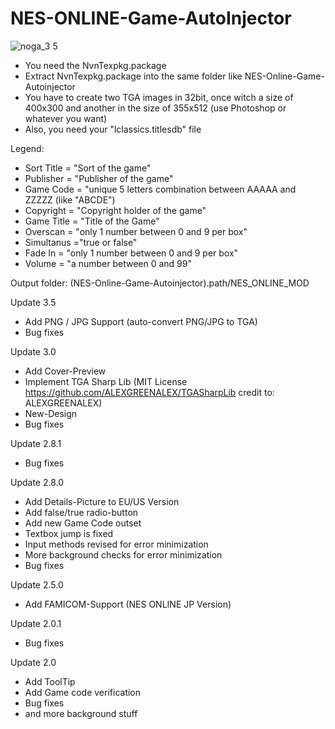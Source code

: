# NES-ONLINE-Game-AutoInjector
![noga_3 5](https://user-images.githubusercontent.com/43298952/46807664-c29b8680-cd6a-11e8-9010-7ec49169087d.png)

- You need the NvnTexpkg.package
- Extract NvnTexpkg.package into the same folder like NES-Online-Game-Autoinjector
- You have to create two TGA images in 32bit, once witch a size of 400x300 and another in the size of 355x512 (use Photoshop or whatever you want)
- Also, you need your "lclassics.titlesdb" file


Legend:

- Sort Title = "Sort of the game"
- Publisher = "Publisher of the game"
- Game Code = "unique 5 letters combination between AAAAA and ZZZZZ (like "ABCDE")
- Copyright = "Copyright holder of the game"
- Game Title = "Title of the Game"
- Overscan = "only 1 number between 0 and 9 per box"
- Simultanus ="true or false"
- Fade In = "only 1 number between 0 and 9 per box"
- Volume = "a number between 0 and 99"

Output folder: (NES-Online-Game-Autoinjector).path/NES_ONLINE_MOD

Update 3.5

- Add PNG / JPG Support (auto-convert PNG/JPG to TGA)
- Bug fixes

Update 3.0

- Add Cover-Preview
- Implement TGA Sharp Lib (MIT License https://github.com/ALEXGREENALEX/TGASharpLib credit to: ALEXGREENALEX)
- New-Design
- Bug fixes

Update 2.8.1

- Bug fixes

Update 2.8.0

- Add Details-Picture to EU/US Version
- Add false/true radio-button
- Add new Game Code outset
- Textbox jump is fixed
- Input methods revised for error minimization
- More background checks for error minimization
- Bug fixes

Update 2.5.0

- Add FAMICOM-Support (NES ONLINE JP Version)

Update 2.0.1

- Bug fixes

Update 2.0

- Add ToolTip
- Add Game code verification
- Bug fixes
- and more background stuff
